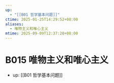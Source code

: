 ```yaml
---
up:
  - "[[B01 哲学基本问题]]"
ctime: 2025-01-25T14:29:52+08:00
aliases:
  - 唯物主义和唯心主义
mtime: 2025-09-09T12:37:20+08:00
---
```


# B015 唯物主义和唯心主义

- up: [[B01 哲学基本问题]]
